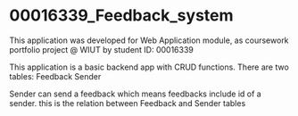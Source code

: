 # 00016339_Feedback_system

This application was developed for Web
Application module, as coursework portfolio project @ WIUT by student ID: 00016339

This application is a basic backend app with CRUD functions.
There are two tables:
  Feedback
  Sender

Sender can send a feedback which means feedbacks include id of a sender. this is the relation between Feedback and Sender tables
